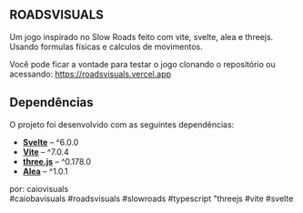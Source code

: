 ## ROADSVISUALS

Um jogo inspirado no Slow Roads feito com vite, svelte, alea e threejs. Usando formulas físicas e calculos de movimentos.

Você pode ficar a vontade para testar o jogo clonando o repositório ou acessando:
https://roadsvisuals.vercel.app

## Dependências

O projeto foi desenvolvido com as seguintes dependências:

- **[Svelte](https://svelte.dev)** – ^6.0.0  
- **[Vite](https://vite.dev)** – ^7.0.4
- **[three.js](https://threejs.org)** – ^0.178.0  
- **[Alea](https://www.npmjs.com/package/alea)** – ^1.0.1 

por: caiovisuals  
#caiobavisuals #roadsvisuals #slowroads #typescript "threejs #vite #svelte